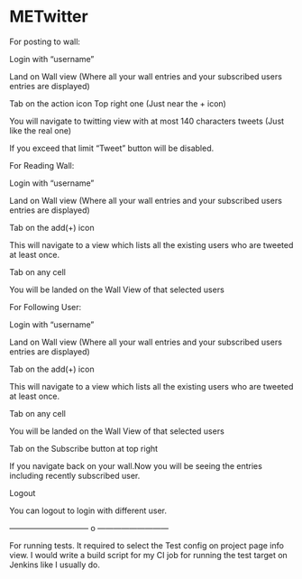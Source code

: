 # METwitter


For posting to wall:

Login with “username”

Land on Wall view (Where all your wall entries and your subscribed users entries are displayed)

Tab on the action icon Top right one (Just near the + icon)

You will navigate to twitting view with at most 140 characters tweets (Just like the real one)

If you exceed that limit “Tweet” button will be disabled.



For Reading Wall:

Login with “username”

Land on Wall view (Where all your wall entries and your subscribed users entries are displayed)

Tab on the add(+) icon

This will navigate to a view which lists all the existing users who are tweeted at least once.

Tab on any cell 

You will be landed on the Wall View of that selected users


For Following User:

Login with “username”

Land on Wall view (Where all your wall entries and your subscribed users entries are displayed)

Tab on the add(+) icon

This will navigate to a view which lists all the existing users who are tweeted at least once.

Tab on any cell 

You will be landed on the Wall View of that selected users

Tab on the Subscribe button at top right 

If you navigate back on your wall.Now you will be seeing the entries including recently subscribed user. 


Logout


You can logout to login with different user.

—————————— o —————————

For running tests. It required to select the Test config on project page info view.
I would write a build script for my CI job for running the test target on Jenkins like I usually do. 
